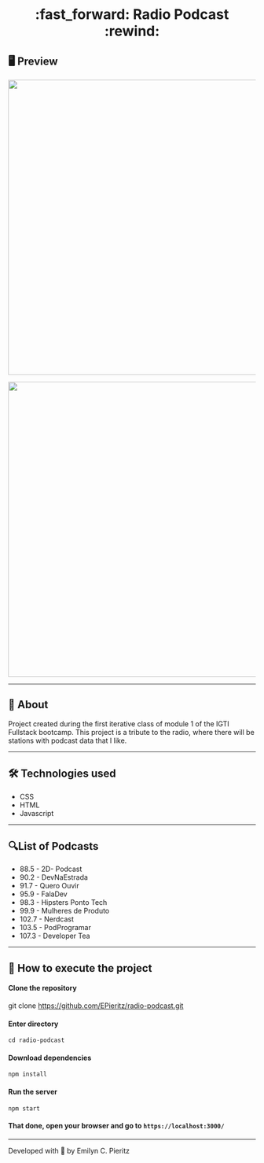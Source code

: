 <h1 align = "center"> :fast_forward: Radio Podcast :rewind: </h1>

## 🖥 Preview
<p align = "center">
  <img src = "https://scontent.fbnu2-1.fna.fbcdn.net/v/t1.0-9/118006454_1703828056438205_2096660119293983148_n.jpg?_nc_cat=105&_nc_sid=0debeb&_nc_eui2=AeEmJJLqOmuRNPoegTTd2MC0tJh0e01uAFK0mHR7TW4AUhtRbcwh4Ctf8PZ1KVLpBBzN99SL1oET7j2aPD74Pl8h&_nc_ohc=7Z3mwB0ytoEAX8_-Iwi&_nc_oc=AQlqqnUQRwTuF_G2krqkk3q-Uy-T2PcO3nboRRULnn4yQxX74n7ldpdheQ_33Mkpijw3hTNx-5Qc6mndaxhpAvI7&_nc_ht=scontent.fbnu2-1.fna&oh=2270c90fa339a80357ccc8e28dd17bc2&oe=5F61A8CB" width = "600">
</p>
<p align = "center">
  <img src = "https://scontent.fbnu2-1.fna.fbcdn.net/v/t1.0-9/117952340_1703828079771536_1778726806408863935_n.jpg?_nc_cat=106&_nc_sid=0debeb&_nc_eui2=AeFwSorJne5IhHJKjpPuTTClHjMJRfoz6UoeMwlF-jPpSm8SQfSLmr-wdBjyAvGAOnrGpjO3arVHbKpzQyOM3J7w&_nc_ohc=dHM0d2iKM84AX9t2VVM&_nc_ht=scontent.fbnu2-1.fna&oh=8fbe01bdae8f6717bca3037d334219ee&oe=5F5EFD60" width = "600">
</p>

---

## 📖 About
Project created during the first iterative class of module 1 of the IGTI Fullstack bootcamp.
This project is a tribute to the radio, where there will be stations with podcast data that I like.

---

## 🛠 Technologies used
- CSS
- HTML
- Javascript

---

## 🔍List of Podcasts
- 88.5 - 2D-  Podcast
- 90.2 - DevNaEstrada
- 91.7 - Quero Ouvir
- 95.9 - FalaDev
- 98.3 - Hipsters Ponto Tech
- 99.9 - Mulheres de Produto
- 102.7 - Nerdcast
- 103.5 - PodProgramar
- 107.3 - Developer Tea

---

## 🚀 How to execute the project
#### Clone the repository
git clone https://github.com/EPieritz/radio-podcast.git

#### Enter directory
`cd radio-podcast`

#### Download dependencies
`npm install`

#### Run the server
`npm start`

#### That done, open your browser and go to `https://localhost:3000/`

---
Developed with 💙 by Emilyn C. Pieritz
